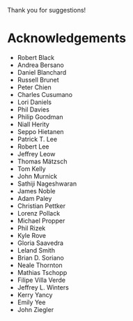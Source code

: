 Thank you for suggestions!

# Acknowledgements #
  * Robert Black
  * Andrea Bersano
  * Daniel Blanchard
  * Russell Brunet
  * Peter Chien
  * Charles Cusumano
  * Lori Daniels
  * Phil Davies
  * Philip Goodman
  * Niall Herity
  * Seppo Hietanen
  * Patrick T. Lee
  * Robert Lee
  * Jeffrey Leow
  * Thomas Mätzsch
  * Tom Kelly
  * John Murnick
  * Sathiji Nageshwaran
  * James Noble
  * Adam Paley
  * Christian Pettker
  * Lorenz Pollack
  * Michael Propper
  * Phil Rizek
  * Kyle Rove
  * Gloria Saavedra
  * Leland Smith
  * Brian D. Soriano
  * Neale Thornton
  * Mathias Tschopp
  * Filipe Villa Verde
  * Jeffrey L. Winters
  * Kerry Yancy
  * Emily Yee
  * John Ziegler